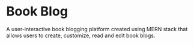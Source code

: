 # <span style="font-size:larger;">Book Blog</span>

A user-interactive book blogging platform created using MERN stack that allows users to create, customize, read and edit book blogs.




